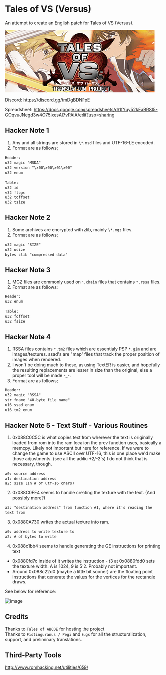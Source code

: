 # Tales of VS (Versus)

An attempt to create an English patch for Tales of VS (Versus).

![ToVS](https://raw.githubusercontent.com/Ignis0011/Tales-of-VS/main/proj_logo.png)

Discord: https://discord.gg/tmDgBDNPpE

Spreadsheet: https://docs.google.com/spreadsheets/d/1fYuy52kEaBRSI5-GOqvuJNegd3w4O75ixesAI7vPAiA/edit?usp=sharing

## Hacker Note 1
1. Any and all strings are stored in `\*.msd` files and UTF-16-LE encoded.
2. Format are as follows;

```
Header:
u32 magic "MSDA"
u32 version "\x00\x00\x01\x00"
u32 enum 

Table:
u32 id
u32 flags
u32 toffset
u32 tsize 
```

## Hacker Note 2
1. Some archives are encrypted with zlib, mainly `\*.mgz` files.
2. Format are as follows;
```
u32 magic "SIZE"
u32 usize
bytes zlib "compressed data"
```

## Hacker Note 3
1. MGZ files are commonly used on `*.chain` files that contains `*.rssa` files.
2. Format are as follows;
```
Header:
u32 enum

Table:
u32 foffset
u32 fsize
```

## Hacker Note 4
1. RSSA files contains `*.tm2` files which are essentialy PSP `*.gim` and are images/textures. ssad's are "map" files that track the proper position of images when rendered.
2. I won't be doing much to these, as using TextER is easier, and hopefully the resulting replacements are lesser in size than the original, else a proper tool will be made -_-.
3. Format are as follows;
```
Header:
u32 magic "RSSA"
str fname "40-byte file name"
u16 ssad_enum
u16 tm2_enum
```

## Hacker Note 5 - Text Stuff - Various Routines
1. 0x088C0C5C is what copies text from wherever the text is originally loaded from rom into the ram location the prev function uses, basically a memcpy. Likely not important but here for reference. If we were to change the game to use ASCII over UTF-16, this is one place we'd make those adjustments. (see all the addiu +2/-2's) I do not think that is necessary, though.
```
a0: source address
a1: destination address
a2: size (in # of utf-16 chars)
```
2. 0x088C0FE4 seems to handle creating the texture with the text. (And possibly more?)
```
a3: "destination address" from function #1, where it's reading the text from
```
3. 0x0880A730 writes the actual texture into ram.
```
a0: address to write texture to
a2: # of bytes to write
```
4. 0x088c1bb4 seems to handle generating the GE instructions for printing text
* 0x0880fd7c inside of it writes the instruction - t3 at 0x0880fdd0 sets the texture width. A is 1024, 9 is 512. Probably not important.
* Around 0x088c22d0 (maybe a little bit sooner) are the floating point instructions that generate the values for the vertices for the rectangle draws.

See below for reference:

![image](https://user-images.githubusercontent.com/6155506/136289026-8ae9c8c1-a28b-4150-9d33-3bbfcb64ea17.png)


## Credits
Thanks to `Tales of ABCDE` for hosting the project  
Thanks to `Fistinguranus / Pegi` and `Bugs` for all the structuralization, support, and preliminary translations.

## Third-Party Tools
http://www.romhacking.net/utilities/659/
